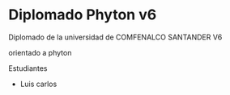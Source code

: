 # Diplomado Phyton v6

Diplomado de la universidad de COMFENALCO SANTANDER V6

orientado a phyton

Estudiantes

- Luis carlos
